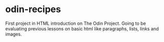 # odin-recipes
First project in HTML introduction on The Odin Project.
Going to be evaluating previous lessons on basic html like paragraphs, lists, links and images.